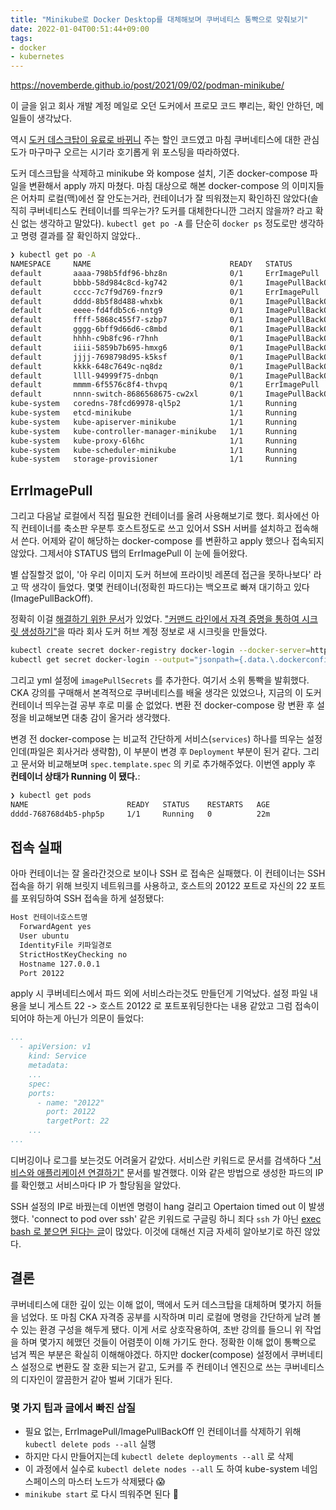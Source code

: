 ```yaml
---
title: "Minikube로 Docker Desktop를 대체해보며 쿠버네티스 통빡으로 맞춰보기"
date: 2022-01-04T00:51:44+09:00
tags:
- docker
- kubernetes
---
```


https://novemberde.github.io/post/2021/09/02/podman-minikube/

이 글을 읽고 회사 개발 계정 메일로 오던 도커에서 프로모 코드 뿌리는, 확인 안하던, 메일들이 생각났다.

역시 [도커 데스크탑이 유료로 바뀌니](https://www.docker.com/blog/the-grace-period-for-the-docker-subscription-service-agreement-ends-soon-heres-what-you-need-to-know/?utm_campaign=2021-12-30-discount-dt15-db15&utm_medium=email&utm_source=marketo&mkt_tok=NzkwLVNTQi0zNzUAAAGBqmcwviggye9AsyQZ2nTMX2z75F7q1eZqpnmVAzi54MOG2wwN-vvCUXAgP2hq-aP-Pp0a_-riX7owFkT1N_0SWA09Cge3BlRMk3qUiYQHHw) 주는 할인 코드였고 마침 쿠버네티스에 대한 관심도가 마구마구 오르는 시기라 호기롭게 위 포스팅을 따라하였다.

도커 데스크탑을 삭제하고 minikube 와 kompose 설치, 기존 docker-compose 파일을 변환해서 apply 까지 마쳤다. 마침 대상으로 해본 docker-compose 의 이미지들은 어차피 로컬(맥)에선 잘 안도는거라, 컨테이너가 잘 띄워졌는지 확인하진 않았다(솔직히 쿠버네티스도 컨테이너를 띄우는가? 도커를 대체한다니깐 그러지 않을까? 라고 확신 없는 생각하고 말았다). `kubectl get po -A` 를 단순히 `docker ps` 정도로만 생각하고 명령 결과를 잘 확인하지 않았다..

```sh
❯ kubectl get po -A
NAMESPACE     NAME                               READY   STATUS             RESTARTS      AGE
default       aaaa-798b5fdf96-bhz8n              0/1     ErrImagePull       0             89s
default       bbbb-58d984c8cd-kg742              0/1     ImagePullBackOff   0             89s
default       cccc-7c7f9d769-fnzr9               0/1     ErrImagePull       0             89s
default       dddd-8b5f8d488-whxbk               0/1     ImagePullBackOff   0             89s
default       eeee-fd4fdb5c6-nntg9               0/1     ImagePullBackOff   0             89s
default       ffff-5868c455f7-szbp7              0/1     ImagePullBackOff   0             89s
default       gggg-6bff9d66d6-c8mbd              0/1     ImagePullBackOff   0             88s
default       hhhh-c9b8fc96-r7hnh                0/1     ImagePullBackOff   0             88s
default       iiii-5859b7b695-hmxg6              0/1     ImagePullBackOff   0             88s
default       jjjj-7698798d95-k5ksf              0/1     ImagePullBackOff   0             88s
default       kkkk-648c7649c-nq8dz               0/1     ImagePullBackOff   0             88s
default       llll-94999f75-dnbqn                0/1     ImagePullBackOff   0             87s
default       mmmm-6f5576c8f4-thvpq              0/1     ErrImagePull       0             87s
default       nnnn-switch-8686568675-cw2xl       0/1     ImagePullBackOff   0             87s
kube-system   coredns-78fcd69978-ql5p2           1/1     Running            0             5d5h
kube-system   etcd-minikube                      1/1     Running            0             5d5h
kube-system   kube-apiserver-minikube            1/1     Running            0             5d5h
kube-system   kube-controller-manager-minikube   1/1     Running            0             5d5h
kube-system   kube-proxy-6l6hc                   1/1     Running            0             5d5h
kube-system   kube-scheduler-minikube            1/1     Running            0             5d5h
kube-system   storage-provisioner                1/1     Running            2 (15h ago)   5d5h
```

## ErrImagePull
그리고 다음날 로컬에서 직접 필요한 컨테이너를 올려 사용해보기로 했다. 회사에선 아직 컨테이너를 축소판 우분투 호스트정도로 쓰고 있어서 SSH 서버를 설치하고 접속해서 쓴다. 어제와 같이 해당하는 docker-compose 를 변환하고 apply 했으나 접속되지 않았다. 그제서야 STATUS 탭의 ErrImagePull 이 눈에 들어왔다.

별 삽질할것 없이, '아 우리 이미지 도커 허브에 프라이빗 레폰데 접근을 못하나보다' 라고 딱 생각이 들었다. 몇몇 컨테이너(정확힌 파드다)는 백오프로 빠져 대기하고 있다(ImagePullBackOff).

정확히 이걸 [해결하기 위한 문서](https://kubernetes.io/ko/docs/tasks/configure-pod-container/pull-image-private-registry/)가 있었다. ["커맨드 라인에서 자격 증명을 통하여 시크릿 생성하기"](https://kubernetes.io/ko/docs/tasks/configure-pod-container/pull-image-private-registry/#%EC%BB%A4%EB%A7%A8%EB%93%9C-%EB%9D%BC%EC%9D%B8%EC%97%90%EC%84%9C-%EC%9E%90%EA%B2%A9-%EC%A6%9D%EB%AA%85%EC%9D%84-%ED%86%B5%ED%95%98%EC%97%AC-%EC%8B%9C%ED%81%AC%EB%A6%BF-%EC%83%9D%EC%84%B1%ED%95%98%EA%B8%B0)을 따라 회사 도커 허브 계정 정보로 새 시크릿을 만들었다.

```sh
kubectl create secret docker-registry docker-login --docker-server=https://index.docker.io/v1/ --docker-username=회사도커허브계정 --docker-password=비밀번호 --docker-email=dev@cre.ma # 생성
kubectl get secret docker-login --output="jsonpath={.data.\.dockerconfigjson}" | base64 --decode | jq # 확인
```

그리고 yml 설정에 `imagePullSecrets` 를 추가한다. 여기서 소위 통빡을 발휘했다. CKA 강의를 구매해서 본격적으로 쿠버네티스를 배울 생각은 있었으나, 지금의 이 도커 컨테이너 띄우는걸 공부 후로 미룰 순 없었다. 변환 전 docker-compose 랑 변환 후 설정을 비교해보면 대충 감이 올거라 생각했다.

변경 전 docker-compose 는 비교적 간단하게 서비스(`services`) 하나를 띄우는 설정인데(파일은 회사거라 생략함),
이 부분이 변경 후 `Deployment` 부분이 된거 같다. 그리고 문서와 비교해보며 `spec.template.spec` 의 키로 추가해주었다. 이번엔 apply 후 **컨테이너 상태가 Running 이 됐다.**:

```sh
❯ kubectl get pods
NAME                      READY   STATUS    RESTARTS   AGE
dddd-768768d4b5-php5p     1/1     Running   0          22m
```

## 접속 실패

아마 컨테이너는 잘 올라간것으로 보이나 SSH 로 접속은 실패했다. 이 컨테이너는 SSH 접속을 하기 위해 브릿지 네트워크를 사용하고, 호스트의 20122 포트로 자신의 22 포트를 포워딩하여 SSH 접속을 하게 설정됐다:

```sh
Host 컨테이너호스트명
  ForwardAgent yes
  User ubuntu
  IdentityFile 키파일경로
  StrictHostKeyChecking no
  Hostname 127.0.0.1
  Port 20122
```

apply 시 쿠버네티스에서 파드 외에 서비스라는것도 만들던게 기억났다. 설정 파일 내용을 보니 게스트 22 -> 호스트 20122 로 포트포워딩한다는 내용 같았고 그럼 접속이 되어야 하는게 아닌가 의문이 들었다:

```yaml
...
  - apiVersion: v1
    kind: Service
    metadata:
    ...
    spec:
    ports:
      - name: "20122"
        port: 20122
        targetPort: 22
    ...
...
```

디버깅이나 로그를 보는것도 어려울거 같았다. 서비스란 키워드로 문서를 검색하다 ["서비스와 애플리케이션 연결하기"](https://kubernetes.io/ko/docs/concepts/services-networking/connect-applications-service/) 문서를 발견했다. 이와 같은 방법으로 생성한 파드의 IP 를 확인했고 서비스마다 IP 가 할당됨을 알았다.

SSH 설정의 IP로 바꿨는데 이번엔 명령이 hang 걸리고 Opertaion timed out 이 발생했다. 
'connect to pod over ssh' 같은 키워드로 구글링 하니 죄다 `ssh` 가 아닌 [exec bash 로 붙으면 된다는 글](https://stackoverflow.com/questions/45714658/need-to-do-ssh-to-kubernetes-pod)이 많았다. 이것에 대해선 지금 자세히 알아보기로 하진 않았다. 


## 결론

쿠버네티스에 대한 깊이 있는 이해 없이, 맥에서 도커 데스크탑을 대체하며 몇가지 허들을 넘었다. 또 마침 CKA 자격증 공부를 시작하며 미리 로컬에 명령을 간단하게 날려 볼 수 있는 환경 구성을 해두게 됐다. 이게 서로 상호작용하여, 초반 강의를 들으니 위 작업을 하며 몇가지 헤맸던 것들이 어렴풋이 이해 가기도 한다. 정확한 이해 없이 통빡으로 넘겨 찍은 부분은 확실히 이해해야겠다. 하지만 docker(compose) 설정에서 쿠버네티스 설정으로 변환도 잘 호환 되는거 같고, 도커를 주 컨테이너 엔진으로 쓰는 쿠버네티스의 디자인이 깔끔한거 같아 벌써 기대가 된다.

### 몇 가지 팁과 글에서 빠진 삽질
- 필요 없는, ErrImagePull/ImagePullBackOff 인 컨테이너를 삭제하기 위해 `kubectl delete pods --all` 실행
- 하지만 다시 만들어지는데 `kubectl delete deployments --all` 로 삭제
- 이 과정에서 실수로 `kubectl delete nodes --all` 도 하여 kube-system 네임스페이스의 마스터 노드가 삭제됐다 😱
- `minikube start` 로 다시 띄워주면 된다 🥰
